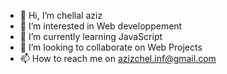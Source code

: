 - 👋 Hi, I’m chellal aziz
- 👀 I’m interested in Web developpement
- 🌱 I’m currently learning JavaScript
- 💞️ I’m looking to collaborate on Web Projects
- 📫 How to reach me on azizchel.inf@gmail.com

<!---
azizchelchel/azizchelchel is a ✨ special ✨ repository because its `README.md` (this file) appears on your GitHub profile.
You can click the Preview link to take a look at your changes.
--->
